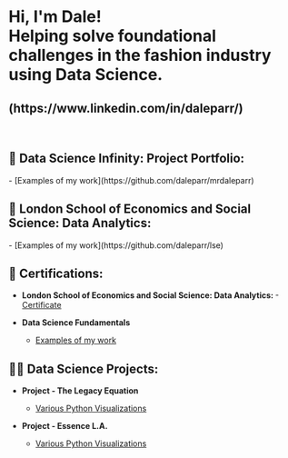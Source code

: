 <h1>Hi, I'm Dale! <br/> Helping solve foundational challenges in the fashion industry using Data Science. </a> <br/> <h2>(https://www.linkedin.com/in/daleparr/) </h2><br/>

<h2>🦾 Data Science Infinity: Project Portfolio: </h2>
  - [Examples of my work](https://github.com/daleparr/mrdaleparr)

<h2>🦾 London School of Economics and Social Science: Data Analytics: </h2>
  - [Examples of my work](https://github.com/daleparr/lse)

<h2>📜 Certifications:</h2>

- <b>London School of Economics and Social Science: Data Analytics: </b>
  -[Certificate](https://github.com/daleparr/LSE/blob/main/lse_data_analytics_certificate.pdf)
  
- <b>Data Science Fundamentals</b>
  - [Examples of my work](https://github.com/daleparr/data-science-boot-camp)

<h2>👨‍💻 Data Science Projects:</h2>

- <b>Project - The Legacy Equation</b>
  - [Various Python Visualizations](https://github.com/daleparr/The-Legacy-Equation)
    
- <b>Project - Essence L.A.</b>
  - [Various Python Visualizations](https://github.com/daleparr/insights_projects)
  
[X]: https://twitter.com/mrdparr/
[Substack]: https://structuresoflegacy.substack.com/
[instagram]: https://www.instagram.com/daleparr/
[linkedin]: https://linkedin.com/in/daleparr/
